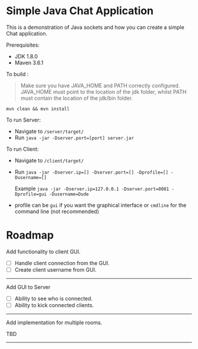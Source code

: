 # Simple Java Chat Application

This is a demonstration of Java sockets and how you can create a simple Chat application. 

Prerequisites:

* JDK 1.8.0
* Maven 3.6.1


To build :


>Make sure you have JAVA_HOME and PATH correctly configured. 
>JAVA_HOME must point to the location of the jdk folder, whilst PATH must contain the location of the jdk/bin folder. 

`mvn clean && mvn install`

To run Server:

* Navigate to `/server/target/`
* Run `java -jar -Dserver.port=[port] server.jar`

To run Client:

* Navigate to `/client/target/`
* Run `java -jar -Dserver.ip=[] -Dserver.port=[] -Dprofile=[] -Dusername=[] `

   Example `java -jar -Dserver.ip=127.0.0.1 -Dserver.port=8081 -Dprofile=gui -Dusername=Dude`

* profile can be `gui` if you want the graphical interface or `cmdline` for the command line (not recommended)

# Roadmap

Add functionality to client GUI.

- [ ] Handle client connection from the GUI.
- [ ] Create client username from GUI.
***

Add GUI to Server


- [ ] Ability to see who is connected.
- [ ] Ability to kick connected clients.
***
Add implementation for multiple rooms.

TBD
***
